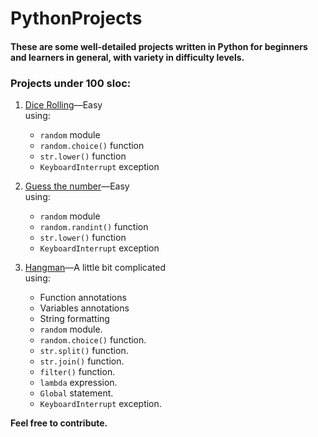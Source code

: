 # PythonProjects
#### These are some well-detailed projects written in Python for beginners and learners in general, with variety in difficulty levels.
### Projects under 100 sloc:
1. [Dice Rolling](/under-100/dice)––Easy<br>
  using:
    - `random` module
    - `random.choice()` function
    - `str.lower()` function
    - `KeyboardInterrupt` exception

2. [Guess the number](/under-100/guess-the-number)––Easy <br>
  using:
    - `random` module
    - `random.randint()` function
    - `str.lower()` function
    - `KeyboardInterrupt` exception

3. [Hangman](/under-100/hangman)––A little bit complicated<br>
  using:
    - Function annotations
    - Variables annotations
    - String formatting
    - `random` module.
    - `random.choice()` function.
    - `str.split()` function.
    - `str.join()` function.
    - `filter()` function.
    - `lambda` expression.
    - `Global` statement.
    - `KeyboardInterrupt` exception.

**Feel free to contribute.**
